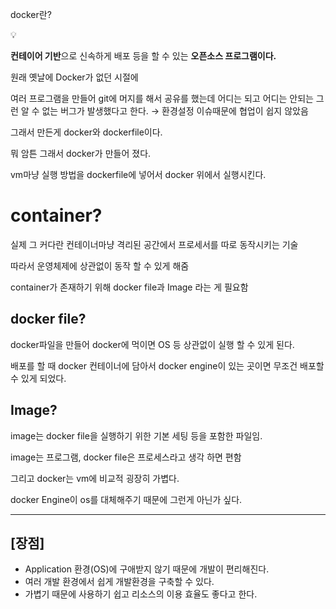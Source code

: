 docker란?

<aside>
💡

 **컨테이어 기반**으로 신속하게 배포 등을 할 수 있는 **오픈소스 프로그램이다.**

원래 옛날에 Docker가 없던 시절에 

여러 프로그램을 만들어 git에 머지를 해서 공유를 했는데 어디는 되고 어디는 안되는 그런 알 수 없는 버그가 발생했다고 한다. → 환경설정 이슈때문에 협업이 쉽지 않았음

그래서 만든게 docker와 dockerfile이다.

</aside>

뭐 암튼 그래서 docker가 만들어 졌다.

vm마냥 실행 방법을 dockerfile에 넣어서 docker 위에서 실행시킨다.

# container?

실제 그 커다란 컨테이너마냥 격리된 공간에서 프로세서를 따로 동작시키는 기술

따라서 운영체제에 상관없이 동작 할 수 있게 해줌

container가 존재하기 위해 docker file과 Image 라는 게 필요함

## docker file?

docker파일을 만들어 docker에 먹이면 OS 등 상관없이 실행 할 수 있게 된다.

배포를 할 때 docker 컨테이너에 담아서 docker engine이 있는 곳이면 무조건 배포할 수 있게 되었다.

## Image?

image는 docker file을 실행하기 위한 기본 세팅 등을 포함한 파일임.

image는 프로그램, docker file은 프로세스라고 생각 하면 편함

그리고 docker는 vm에 비교적 굉장히 가볍다.

docker Engine이 os를 대체해주기 때문에 그런게 아닌가 싶다.

---

## [장점]

- Application 환경(OS)에 구애받지 않기 때문에 개발이 편리해진다.
- 여러 개발 환경에서 쉽게 개발환경을 구축할 수 있다.
- 가볍기 때문에 사용하기 쉽고 리소스의 이용 효율도 좋다고 한다.